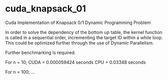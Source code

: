 # cuda_knapsack_01
Cuda Implementation of Knapsack 0/1 Dynamic Programming Problem

In order to solve the dependency of the bottom up table, the kernel function is called in a sequential order, incrementing the target ID within a while loop. This could be optimized further through the use of Dynamic Parallelism.

Further benchmarking is required.

For n = 10;
CUDA = 0.000059424 seconds
CPU = 0.03348 seconds

For n = 100;
... <Further benchmarking needs to be done>
